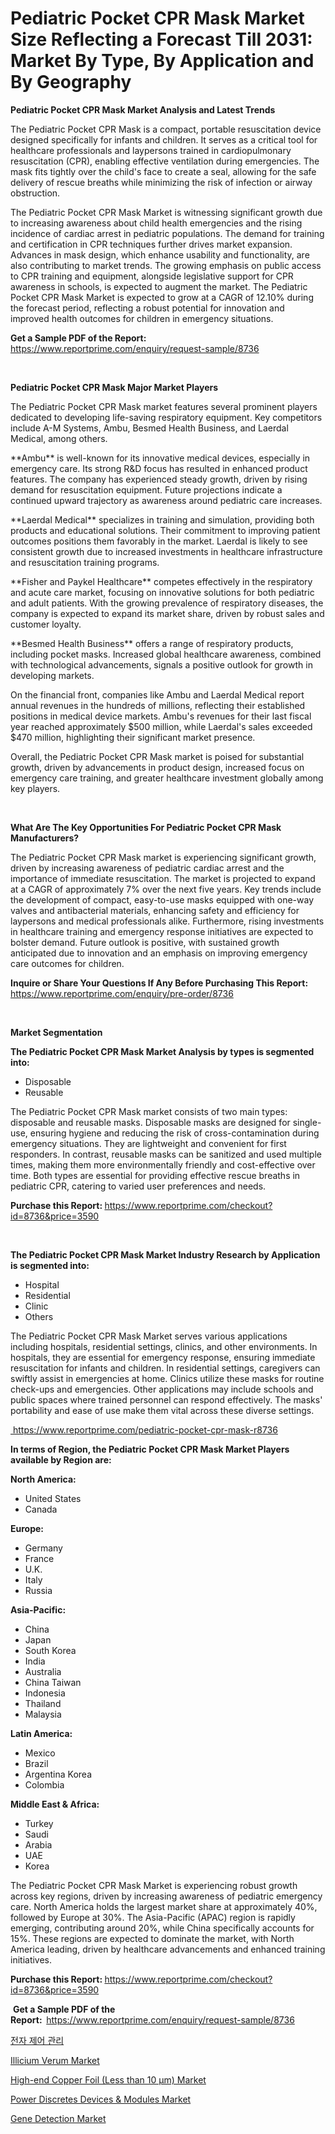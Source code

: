 <p><h1>Pediatric Pocket CPR Mask Market Size Reflecting a Forecast Till 2031: Market By Type, By Application and By Geography</h1></p><p><strong>Pediatric Pocket CPR Mask Market Analysis and Latest Trends</strong></p>
<p><p>The Pediatric Pocket CPR Mask is a compact, portable resuscitation device designed specifically for infants and children. It serves as a critical tool for healthcare professionals and laypersons trained in cardiopulmonary resuscitation (CPR), enabling effective ventilation during emergencies. The mask fits tightly over the child's face to create a seal, allowing for the safe delivery of rescue breaths while minimizing the risk of infection or airway obstruction. </p><p>The Pediatric Pocket CPR Mask Market is witnessing significant growth due to increasing awareness about child health emergencies and the rising incidence of cardiac arrest in pediatric populations. The demand for training and certification in CPR techniques further drives market expansion. Advances in mask design, which enhance usability and functionality, are also contributing to market trends. The growing emphasis on public access to CPR training and equipment, alongside legislative support for CPR awareness in schools, is expected to augment the market. The Pediatric Pocket CPR Mask Market is expected to grow at a CAGR of 12.10% during the forecast period, reflecting a robust potential for innovation and improved health outcomes for children in emergency situations.</p></p>
<p><strong>Get a Sample PDF of the Report:&nbsp;</strong> <a href="https://www.reportprime.com/enquiry/request-sample/8736">https://www.reportprime.com/enquiry/request-sample/8736</a></p>
<p>&nbsp;</p>
<p><strong>Pediatric Pocket CPR Mask Major Market Players</strong></p>
<p><p>The Pediatric Pocket CPR Mask market features several prominent players dedicated to developing life-saving respiratory equipment. Key competitors include A-M Systems, Ambu, Besmed Health Business, and Laerdal Medical, among others.</p><p>**Ambu** is well-known for its innovative medical devices, especially in emergency care. Its strong R&D focus has resulted in enhanced product features. The company has experienced steady growth, driven by rising demand for resuscitation equipment. Future projections indicate a continued upward trajectory as awareness around pediatric care increases. </p><p>**Laerdal Medical** specializes in training and simulation, providing both products and educational solutions. Their commitment to improving patient outcomes positions them favorably in the market. Laerdal is likely to see consistent growth due to increased investments in healthcare infrastructure and resuscitation training programs.</p><p>**Fisher and Paykel Healthcare** competes effectively in the respiratory and acute care market, focusing on innovative solutions for both pediatric and adult patients. With the growing prevalence of respiratory diseases, the company is expected to expand its market share, driven by robust sales and customer loyalty.</p><p>**Besmed Health Business** offers a range of respiratory products, including pocket masks. Increased global healthcare awareness, combined with technological advancements, signals a positive outlook for growth in developing markets.</p><p>On the financial front, companies like Ambu and Laerdal Medical report annual revenues in the hundreds of millions, reflecting their established positions in medical device markets. Ambu's revenues for their last fiscal year reached approximately $500 million, while Laerdal's sales exceeded $470 million, highlighting their significant market presence.</p><p>Overall, the Pediatric Pocket CPR Mask market is poised for substantial growth, driven by advancements in product design, increased focus on emergency care training, and greater healthcare investment globally among key players.</p></p>
<p>&nbsp;</p>
<p><strong>What Are The Key Opportunities For Pediatric Pocket CPR Mask Manufacturers?</strong></p>
<p><p>The Pediatric Pocket CPR Mask market is experiencing significant growth, driven by increasing awareness of pediatric cardiac arrest and the importance of immediate resuscitation. The market is projected to expand at a CAGR of approximately 7% over the next five years. Key trends include the development of compact, easy-to-use masks equipped with one-way valves and antibacterial materials, enhancing safety and efficiency for laypersons and medical professionals alike. Furthermore, rising investments in healthcare training and emergency response initiatives are expected to bolster demand. Future outlook is positive, with sustained growth anticipated due to innovation and an emphasis on improving emergency care outcomes for children.</p></p>
<p><strong>Inquire or Share Your Questions If Any Before Purchasing This Report:</strong> <a href="https://www.reportprime.com/enquiry/pre-order/8736">https://www.reportprime.com/enquiry/pre-order/8736</a></p>
<p>&nbsp;</p>
<p><strong>Market Segmentation</strong></p>
<p><strong>The Pediatric Pocket CPR Mask Market Analysis by types is segmented into:</strong></p>
<p><ul><li>Disposable</li><li>Reusable</li></ul></p>
<p><p>The Pediatric Pocket CPR Mask market consists of two main types: disposable and reusable masks. Disposable masks are designed for single-use, ensuring hygiene and reducing the risk of cross-contamination during emergency situations. They are lightweight and convenient for first responders. In contrast, reusable masks can be sanitized and used multiple times, making them more environmentally friendly and cost-effective over time. Both types are essential for providing effective rescue breaths in pediatric CPR, catering to varied user preferences and needs.</p></p>
<p><strong>Purchase this Report:&nbsp;</strong><a href="https://www.reportprime.com/checkout?id=8736&price=3590">https://www.reportprime.com/checkout?id=8736&price=3590</a></p>
<p>&nbsp;</p>
<p><strong>The Pediatric Pocket CPR Mask Market Industry Research by Application is segmented into:</strong></p>
<p><ul><li>Hospital</li><li>Residential</li><li>Clinic</li><li>Others</li></ul></p>
<p><p>The Pediatric Pocket CPR Mask Market serves various applications including hospitals, residential settings, clinics, and other environments. In hospitals, they are essential for emergency response, ensuring immediate resuscitation for infants and children. In residential settings, caregivers can swiftly assist in emergencies at home. Clinics utilize these masks for routine check-ups and emergencies. Other applications may include schools and public spaces where trained personnel can respond effectively. The masks' portability and ease of use make them vital across these diverse settings.</p></p>
<p><a href="https://www.reportprime.com/pediatric-pocket-cpr-mask-r8736">&nbsp;https://www.reportprime.com/pediatric-pocket-cpr-mask-r8736</a></p>
<p><strong>In terms of Region, the Pediatric Pocket CPR Mask Market Players available by Region are:</strong></p>
<p>
    <p> <strong> North America: </strong>
        <ul>
            <li>United States</li>
            <li>Canada</li>
        </ul>
        </p> 
    <p> <strong> Europe: </strong>
        <ul>
            <li>Germany</li>
            <li>France</li>
            <li>U.K.</li>
            <li>Italy</li>
            <li>Russia</li>
        </ul>
        </p> 
    <p> <strong> Asia-Pacific: </strong>
        <ul>
            <li>China</li>
            <li>Japan</li>
            <li>South Korea</li>
            <li>India</li>
            <li>Australia</li>
            <li>China Taiwan</li>
            <li>Indonesia</li>
            <li>Thailand</li>
            <li>Malaysia</li>
        </ul>
        </p> 
    <p> <strong> Latin America: </strong>
        <ul>
            <li>Mexico</li>
            <li>Brazil</li>
            <li>Argentina Korea</li>
            <li>Colombia</li>
        </ul>
        </p> 
    <p> <strong> Middle East & Africa: </strong>
        <ul>
            <li>Turkey</li>
            <li>Saudi</li>
            <li>Arabia</li>
            <li>UAE</li>
            <li>Korea</li>
        </ul>
    </p>
    </p>
<p><p>The Pediatric Pocket CPR Mask Market is experiencing robust growth across key regions, driven by increasing awareness of pediatric emergency care. North America holds the largest market share at approximately 40%, followed by Europe at 30%. The Asia-Pacific (APAC) region is rapidly emerging, contributing around 20%, while China specifically accounts for 15%. These regions are expected to dominate the market, with North America leading, driven by healthcare advancements and enhanced training initiatives.</p></p>
<p><strong>Purchase this Report: </strong><a href="https://www.reportprime.com/checkout?id=8736&price=3590">https://www.reportprime.com/checkout?id=8736&price=3590</a></p>
<p>&nbsp;<strong>Get a Sample PDF of the Report:&nbsp;&nbsp;</strong><a href="https://www.reportprime.com/enquiry/request-sample/8736">https://www.reportprime.com/enquiry/request-sample/8736</a></p>
<p><strong></strong></p>
<p><p><a href="https://medium.com/@trevorkruvalis5678/%EC%A0%84%EC%9E%90-%EC%A0%9C%EC%96%B4-%EA%B4%80%EB%A6%AC-%EC%8B%9C%EC%9E%A5-%EA%B8%80%EB%A1%9C%EB%B2%8C-%EC%8B%9C%EC%9E%A5-%EC%9D%B8%EC%82%AC%EC%9D%B4%ED%8A%B8-%EB%B0%8F-%EC%A7%80%EC%97%AD-%EB%B6%84%EC%84%9D-2024-2031-a516f1bd0f4e">전자 제어 관리</a></p><p><a href="https://www.linkedin.com/pulse/global-illicium-verum-market-size-trends-analysis-regional-outlook-rsglf?trackingId=vQPG21zJSiWKMMBXJzdqvA%3D%3D">Illicium Verum Market</a></p><p><a href="https://issuu.com/reportprime-2/docs/high-end-copper-foil-less-than-10-m_daba3bbf5b6242">High-end Copper Foil (Less than 10 μm) Market</a></p><p><a href="https://issuu.com/reportprime-2/docs/power-discretes-devices-modules-mar_ae39f4991bc64b">Power Discretes Devices & Modules Market</a></p><p><a href="https://www.linkedin.com/pulse/gene-detection-market-trends-detailed-study-its-segmentation-1i5dc?trackingId=oodBNE8ATbaNybWuPQdGcA%3D%3D">Gene Detection Market</a></p></p>